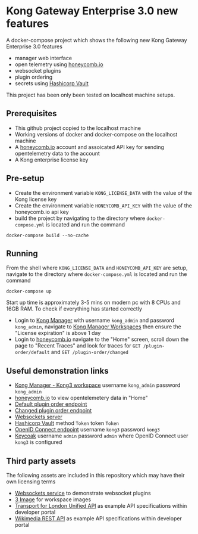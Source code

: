 # Kong Gateway Enterprise 3.0 new features

A docker-compose project which shows the following new Kong Gateway Enterprise 3.0 features
* manager web interface
* open telemetry using [honeycomb.io](https://honeycomb.io)
* websocket plugins
* plugin ordering
* secrets using [Hashicorp Vault](https://www.vaultproject.io/)

This project has been only been tested on localhost machine setups.

## Prerequisites

* This github project copied to the localhost machine
* Working versions of docker and docker-compose on the localhost machine
* A [honeycomb.io](https://honeycomb.io) account and assoicated API key for sending opentelemetry data to the account
* A Kong enterprise license key

## Pre-setup

* Create the environment variable ```KONG_LICENSE_DATA``` with the value of the Kong license key
* Create the environment variable ```HONEYCOMB_API_KEY``` with the value of the honeycomb.io api key
* build the project by navigating to the directory where ```docker-compose.yml``` is located and run the command
```
docker-compose build --no-cache
```

## Running

From the shell where ```KONG_LICENSE_DATA``` and ```HONEYCOMB_API_KEY``` are setup, navigate to the directory where ```docker-compose.yml``` is located and run the command
```
docker-compose up
```
Start up time is approximately 3-5 mins on modern pc with 8 CPUs and 16GB RAM. To check if everything has started correctly
* Login to [Kong Manager](http://localhost:8002/) with username ```kong_admin``` and password ```kong_admin```, navigate to [Kong Manager Workspaces](http://localhost:8002/overview) then ensure the "License expiration" is above 1 day
* Login to [honeycomb.io](https://honeycomb.io) navigate to the "Home" screen, scroll down the page to "Recent Traces" and look for traces for ```GET /plugin-order/default``` and ```GET /plugin-order/changed```

## Useful demonstration links

* [Kong Manager - Kong3 workspace](http://localhost:8002/kong3/dashboard) username ```kong_admin``` password ```kong_admin``` 
* [honeycomb.io](https://honeycomb.io) to view opentelemetery data in "Home"
* [Default plugin order endpoint](http://localhost:8000/plugin-order/default)
* [Changed plugin order endpoint](http://localhost:8000/plugin-order/changed)
* [Websockets server](http://localhost:9898)
* [Hashicorp Vault](http://localhost:8200) method ```Token``` token ```Token```
* [OpenID Connect endpoint](http://localhost:8000/secret/oidc) username ```kong3``` password ```kong3```
* [Keycoak](http://localhost:8080) username ```admin``` password ```admin``` where OpenID Connect user ```kong3``` is configured

## Third party assets

The following assets are included in this repository which may have their own licensing terms

* [Websockets service](https://github.com/mheap/websocket-spike-test) to demonstrate websocket plugins
* [3 Image](https://www.svgrepo.com/svg/7916/three) for workspace images
* [Transport for London Unified API](https://api.tfl.gov.uk) as example API specifications within developer portal
* [Wikimedia REST API](https://en.wikipedia.org/api/rest_v1/) as example API specifications within developer portal
